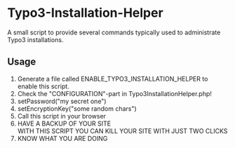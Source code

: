 # Typo3-Installation-Helper
A small script to provide several commands typically used to administrate Typo3 installations.

## Usage
<ol>
  <li>Generate a file called ENABLE_TYPO3_INSTALLATION_HELPER to enable this script.</li>
  <li>Check the "CONFIGURATION"-part in Typo3InstallationHelper.php!</li>
  <li>setPassword("my secret one")</li>
  <li>setEncryptionKey("some random chars")</li>
  <li>Call this script in your browser</li>
  <li>HAVE A BACKUP OF YOUR SITE
    <br />WITH THIS SCRIPT YOU CAN KILL YOUR SITE WITH JUST TWO CLICKS</li>
  <li>KNOW WHAT YOU ARE DOING</li>
</ol>
